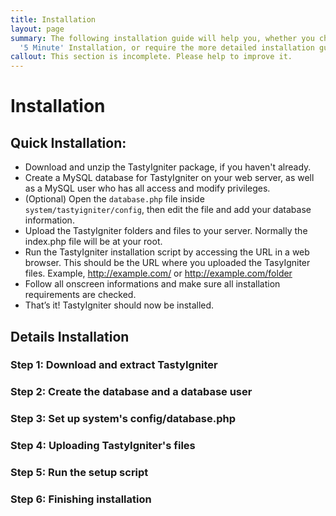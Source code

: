 ```yaml
---
title: Installation
layout: page
summary: The following installation guide will help you, whether you choose the Quick
  '5 Minute' Installation, or require the more detailed installation guide.
callout: This section is incomplete. Please help to improve it.
---
```


# Installation

## Quick Installation:

- Download and unzip the TastyIgniter package, if you haven't already.
- Create a MySQL database for TastyIgniter on your web server, as well as a MySQL user who has all access and modify privileges.
- (Optional) Open the `database.php` file inside `system/tastyigniter/config`, then edit the file and add your database information.
- Upload the TastyIgniter folders and files to your server. Normally the index.php file will be at your root.
- Run the TastyIgniter installation script by accessing the URL in a web browser. This should be the URL where you uploaded the TasyIgniter files. Example, http://example.com/ or http://example.com/folder
- Follow all onscreen informations and make sure all installation requirements are checked.
- That’s it! TastyIgniter should now be installed.

## Details Installation
### **Step 1:** Download and extract TastyIgniter
### **Step 2:** Create the database and a database user
### **Step 3:** Set up system's config/database.php
### **Step 4:** Uploading TastyIgniter's files
### **Step 5:** Run the setup script
### **Step 6:** Finishing installation